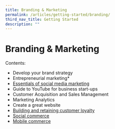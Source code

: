 ```yaml
---
title: Branding & Marketing
permalink: /articles/getting-started/branding/
third_nav_title: Getting Started
description: ""
---
```

# Branding & Marketing
Contents:
* Develop your brand strategy
* Entrepreneurial marketing*
* [Essentials of social media marketing](/articles/getting-started/branding/essentials-social-media-marketing/)
* Guide to YouTube for business start-ups
* Customer Acquisition and Sales Management
* Marketing Analytics
* Create a great website
* [Building and retaining customer loyalty](/articles/getting-started/branding/customer-loyalty/)
* [Social commerce](/articles/getting-started/branding/social-commerce/)
* [Mobile commerce](/articles/getting-started/branding/mobile-commerce/)